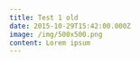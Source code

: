 ```yaml
---
title: Test 1 old
date: 2015-10-29T15:42:00.000Z
image: /img/500x500.png
content: Lorem ipsum
---
```


